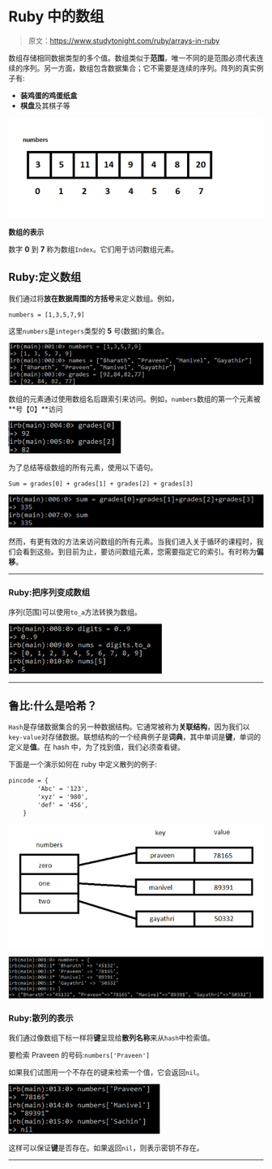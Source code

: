 # Ruby 中的数组

> 原文：<https://www.studytonight.com/ruby/arrays-in-ruby>

数组存储相同数据类型的多个值。数组类似于**范围**，唯一不同的是范围必须代表连续的序列。另一方面，数组包含数据集合；它不需要是连续的序列。阵列的真实例子有:

*   **装鸡蛋的鸡蛋纸盒**
*   **棋盘**及其棋子等

![Example of Array](img/fcf4f327ec90a438aaae03dc9fa48a9a.png)

**数组的表示**

数字 **0** 到 **7** 称为数组`Index`。它们用于访问数组元素。

## Ruby:定义数组

我们通过将**放在数据周围的方括号**来定义数组。例如，

```
numbers = [1,3,5,7,9]
```

这里`numbers`是`integers`类型的 **5** 号(数据)的集合。

![Array Example in Ruby](img/a19e589fb95348834f387e2f05f2d35c.png)

数组的元素通过使用数组名后跟索引来访问。例如，`numbers`数组的第一个元素被**号【0】**访问

![Accessing Array Elements in Ruby](img/1c530c1b398220da6acef406074dbc35.png)

为了总结等级数组的所有元素，使用以下语句。

```
Sum = grades[0] + grades[1] + grades[2] + grades[3]
```

![Sum of ELements of Array in Ruby](img/f2b100a3736d579d63639f331bb054d2.png)

然而，有更有效的方法来访问数组的所有元素。当我们进入关于循环的课程时，我们会看到这些。到目前为止，要访问数组元素，您需要指定它的索引。有时称为**偏移**。

* * *

### Ruby:把序列变成数组

序列(范围)可以使用`to_a`方法转换为数组。

![Turning Range into Array in Ruby](img/4af1489968e8bee3657b3d882482a709.png)

* * *

## 鲁比:什么是哈希？

`Hash`是存储数据集合的另一种数据结构。它通常被称为**关联结构**，因为我们以`key-value`对存储数据。联想结构的一个经典例子是**词典**，其中单词是**键**，单词的定义是**值**。在 hash 中，为了找到值，我们必须查看键。

下面是一个演示如何在 ruby 中定义散列的例子:

```
pincode = {
		'Abc' = '123',
		'xyz' = '980',
		'def' = '456',
	}	

```

![Hash in Ruby](img/aef9e98554dad006e430f828d2f49f5c.png)

![Representation of Hash in Ruby](img/97cc4227b8b79a1f16028a6fcbfdddf1.png)

### Ruby:散列的表示

我们通过像数组下标一样将**键**呈现给**散列名称**来从`hash`中检索值。

要检索 Praveen 的号码:`numbers['Praveen']`

如果我们试图用一个不存在的键来检索一个值，它会返回`nil`。

![Accessing Hash elements in Ruby example](img/c9bedc56b2bfa04af0f6fc58b4db2f43.png)

这样可以保证**键**是否存在。如果返回`nil`，则表示密钥不存在。

* * *